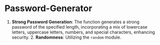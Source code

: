 # Password-Generator
1. **Strong Password Generation**: The function generates a strong password of the specified length, incorporating a mix of lowercase letters, uppercase letters, numbers, and special characters, enhancing security.  2. **Randomness**: Utilizing the `random` module.
